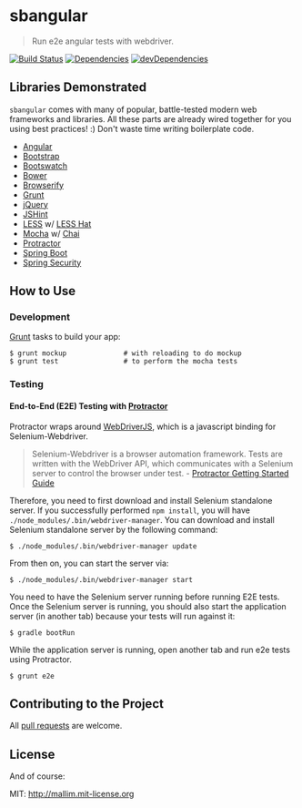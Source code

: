 sbangular 
=========

> Run e2e angular tests with webdriver.

[![Build Status](https://travis-ci.org/mallim/sbangular.svg?branch=master)](https://travis-ci.org/mallim/sbangular)
[![Dependencies](https://david-dm.org/mallim/sbangular.png)](https://david-dm.org/mallim/sbangular)
[![devDependencies](https://david-dm.org/mallim/sbangular/dev-status.png)](https://david-dm.org/mallim/sbangular#info=devDependencies&view=table)

## Libraries Demonstrated

`sbangular` comes with many of popular, battle-tested modern web frameworks and libraries. All these parts are already wired together for you using best practices! :) Don't waste time writing boilerplate code.

  * [Angular](http://angularjs.org/)
  * [Bootstrap](http://getbootstrap.com/)
  * [Bootswatch](http://bootswatch.com/)
  * [Bower](http://bower.io/)
  * [Browserify](https://github.com/substack/node-browserify)
  * [Grunt](http://gruntjs.com/)
  * [jQuery](http://jquery.com/)
  * [JSHint](http://www.jshint.com/)
  * [LESS](http://lesscss.org/) w/ [LESS Hat](http://lesshat.com/)  
  * [Mocha](http://visionmedia.github.io/mocha/) w/ [Chai](http://chaijs.com/)
  * [Protractor](https://github.com/angular/protractor)
  * [Spring Boot](http://projects.spring.io/spring-boot/)
  * [Spring Security](http://projects.spring.io/spring-security/)
  
## How to Use  
  
### Development

  [Grunt](http://gruntjs.com/) tasks to build your app:

    $ grunt mockup              # with reloading to do mockup
    $ grunt test                # to perform the mocha tests
        
### Testing

#### End-to-End (E2E) Testing with [Protractor](https://github.com/angular/protractor)

  Protractor wraps around [WebDriverJS](https://code.google.com/p/selenium/wiki/WebDriverJs), which is a javascript binding for Selenium-Webdriver.

  > Selenium-Webdriver is a browser automation framework. Tests are written with the WebDriver API, which communicates with a Selenium server to control the browser under test. - [Protractor Getting Started Guide](https://github.com/angular/protractor/blob/master/docs/getting-started.md)

  Therefore, you need to first download and install Selenium standalone server. If you successfully performed `npm install`, you will have `./node_modules/.bin/webdriver-manager`. You can download and install Selenium standalone server by the following command:

    $ ./node_modules/.bin/webdriver-manager update

  From then on, you can start the server via:

    $ ./node_modules/.bin/webdriver-manager start
            
  You need to have the Selenium server running before running E2E tests. Once the Selenium server is running, you should also start the application server (in another tab) because your tests will run against it:
     
    $ gradle bootRun
    
  While the application server is running, open another tab and run e2e tests using Protractor.
  
    $ grunt e2e
    
## Contributing to the Project

  All [pull requests](https://help.github.com/articles/using-pull-requests) are welcome.


## License

And of course:

MIT: http://mallim.mit-license.org

